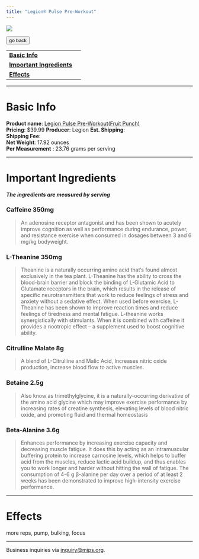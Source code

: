 ```yaml
---
title: "Legion® Pulse Pre-Workout"
---
```


![](/images/pulse.jpg)

<form>
 <input type="button" value="go back" onclick="history.back()">
</form>

|  |  |
| ----- | -------- |
| [**Basic Info**](#basic-info)    |
| [**Important Ingredients**](#important-ingredients)  |
| [**Effects**](#effects)  |

---
Basic Info
=============
**Product name**: [Legion Pulse Pre-Workout(Fruit Punch)](https://legionathletics.com/products/supplements/pulse-pre-workout/?frequency=one-time&gclid=Cj0KCQjw6s2IBhCnARIsAP8RfAgdGXcNU-2oEWVjBAjOtQqyIcsbuovhp4jLOa_JZJa_Daqlk4-004gaAjMQEALw_wcB) \
**Pricing**: $39.99
**Producer**: Legion
**Est. Shipping**: \
**Shipping Fee**: \
**Net Weight**: 17.92 ounces \
**Per Measurement** : 23.76  grams per serving

---

Important Ingredients
=============
***The ingredients are measured by serving***

### **Caffeine 350mg**
>  An adenosine receptor antagonist and has been shown to acutely improve cognition as well as performance during endurance, power, and resistance exercise when consumed in dosages between 3 and 6 mg/kg bodyweight.

### **L-Theanine 350mg**
> Theanine is a naturally occurring amino acid that‘s found almost exclusively in the tea plant. L-Theanine has the ability to cross the blood-brain barrier and block the binding of L-Glutamic Acid to Glutamate receptors in the brain, which results in the release of specific neurotransmitters that work to reduce feelings of stress and anxiety without a sedative effect. When used before exercise, L-Theanine has been shown to improve reaction times and reduce feelings of tiredness and mental fatigue. L-theanine works synergistically with stimulants. When it is combined with caffeine it provides a nootropic effect – a supplement used to boost cognitive ability. 

### **Citrulline Malate 8g**
> A blend of L-Citrulline and Malic Acid, Increases nitric oxide production, increase blood flow to active muscles. 

### Betaine 2.5g
> Also know as trimethylglycine, it is a naturally-occurring derivative of the amino acid glycine which may improve exercise performance by increasing rates of creatine synthesis, elevating levels of blood nitric oxide, and promoting fluid and thermal homeostasis

### **Beta-Alanine 3.6g**
> Enhances performance by increasing exercise capacity and decreasing muscle fatigue. It does this by acting as an intramuscular buffering protein to increase carnosine levels, which helps to buffer acid from the muscles, reduce lactic acid buildup, and thus enables you to work longer and harder without hitting the wall of fatigue. The consumption of 4-6 g β-alanine per day over a period of at least 2 weeks has been demonstrated to improve high-intensity exercise performance.


---
Effects
=============
 more reps, pump, bulking, focus

---
Business inquiries via inquiry@mips.org.

